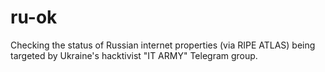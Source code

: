 # ru-ok
Checking the status of Russian internet properties (via RIPE ATLAS) being targeted by Ukraine's hacktivist "IT ARMY" Telegram group.
